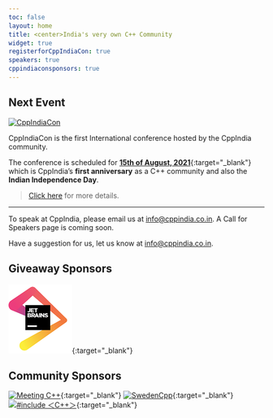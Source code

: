 ```yaml
---
toc: false
layout: home
title: <center>India's very own C++ Community
widget: true
registerforCppIndiaCon: true
speakers: true
cppindiaconsponsors: true
---
```

<!-- Click on the "Join Us" button to register with the community
[![Join Us](/assets/images/JoinUs.jpg "Join Us")](/_pages/join_us) -->
## Next Event
[![CppIndiaCon](/conference/2021/graphics/cppindiacon_banner.png "CppIndiaCon")](/conference/2021/conference_home/)

CppIndiaCon is the first International conference hosted by the CppIndia community. 

The conference is scheduled for [**15th of August, 2021**](https://en.wikipedia.org/wiki/Independence_Day_(India)){:target="_blank"} which is CppIndia’s **first anniversary** as a C++ community and also the **Indian Independence Day**.

> [Click here](/conference/2021/conference_home/) for more details.
<!-- The next tech-talk for **17-Jul-21** will be announced shortly. Feel free to check out our past Tech-Talks from [2021](/TechTalk/2021){:target="_blank"} and [2020](/TechTalk/2020/){:target="_blank"}.-->

<!--At CppIndia, we organise a Tech-Talk/Royal Code Roast/Community Fireside Chat every **alternate Saturday**.  -->
---

To speak at CppIndia, please email us at <info@cppindia.co.in>. A Call for Speakers page is coming soon. 

Have a suggestion for us, let us know at <info@cppindia.co.in>.

<!-- #![Next Event](/assets/images/tech_talk_poster.png "AMA with Bryce Adelstein Lelbach") -->
<!-- If you have any question(s) for Bryce, fill [this form](/TechTalk/ama_questions) -->

## Giveaway Sponsors

[![jetbrains](/Sponsors/jetbrains.png)](https://www.jetbrains.com){:target="_blank"} 

## Community Sponsors

[![Meeting C++](/Sponsors/meeting_cpp.png "Meeting C++")](https://www.meetingcpp.com){:target="_blank"} 
[![SwedenCpp](/Sponsors/SwedenCppOfficial.png "SwedenCpp")](https://www.swedencpp.se){:target="_blank"} 
[![#include ＜C++＞](/Sponsors/include_logo.png "#include ＜C++＞")](https://www.includecpp.org/){:target="_blank"} 


<pre>





</pre>